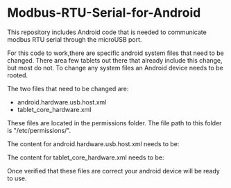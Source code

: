 # Modbus-RTU-Serial-for-Android
This repository includes Android code that is needed to communicate modbus RTU serial through the microUSB port. 

For this code to work,there are specific android system files that need to be changed. There area few tablets out 
there that already include this change, but most do not.  To change any system files an Android device needs to be rooted.

The two files that need to be changed are:
  - android.hardware.usb.host.xml
  - tablet_core_hardware.xml
  
These files are located in the permissions folder. The file path to this folder is  "/etc/permissions/". 
  
The content for android.hardware.usb.host.xml needs to be:

<permissions>
  <feature name=?android.hardware.usb.host?/>
  </permissions>
  
  
The content for tablet_core_hardware.xml needs to be:

<?xml version="1.0" encoding="utf-8"?>
<!-- Copyright (C) 2010 The Android Open Source Project

     Licensed under the Apache License, Version 2.0 (the "License");
     you may not use this file except in compliance with the License.
     You may obtain a copy of the License at

          http://www.apache.org/licenses/LICENSE-2.0

     Unless required by applicable law or agreed to in writing, software
     distributed under the License is distributed on an "AS IS" BASIS,
     WITHOUT WARRANTIES OR CONDITIONS OF ANY KIND, either express or implied.
     See the License for the specific language governing permissions and
     limitations under the License.
-->

<!-- These are the hardware components that all handheld devices
     must include. Devices with optional hardware must also include extra
     hardware files, per the comments below.

     Handheld devices include phones, mobile Internet devices (MIDs),
     Personal Media Players (PMPs), small tablets (7" or less), and similar
     devices.
-->
<permissions>
     <feature name="android.hardware.location" />
     <feature name="android.hardware.location.network" />
     <!--<feature name="android.hardware.sensor.compass" />-->
     <feature name="android.hardware.sensor.accelerometer" />
     <feature name="android.hardware.touchscreen" />
     <feature name="android.hardware.touchscreen.multitouch" />
     <feature name="android.hardware.touchscreen.multitouch.distinct" />
     <feature name="android.hardware.microphone" />
     <feature name="android.hardware.screen.portrait" />
     <feature name="android.hardware.screen.landscape" />
     <feature name="android.hardware.usb.host" />
     <feature name="android.software.app_widgets" />
     <feature name="android.software.home_screen" />
     <feature name="android.software.input_methods" />
     <!-- Feature to specify if the device supports adding device admins. -->
     <feature name="android.software.device_admin" />
     <!-- devices with GPS must include android.hardware.location.gps.xml -->
     <!-- devices with a rear-facing camera must include one of these as appropriate:
          android.hardware.camera.xml or
          android.hardware.camera.autofocus.xml or
          android.hardware.camera.autofocus-flash.xml -->
     <!-- devices with a front facing camera must include
          android.hardware.camera.front.xml -->
     <!-- devices with WiFi must also include android.hardware.wifi.xml -->
     <!-- devices with an ambient light sensor must also include
          android.hardware.sensor.light.xml -->
     <!-- devices with a proximity sensor must also include
          android.hardware.sensor.proximity.xml -->
     <!-- devices with a barometer must also include
          android.hardware.sensor.barometer.xml -->
     <!-- devices with a gyroscope must also include
          android.hardware.sensor.gyroscope.xml -->
     <!-- GSM phones must also include android.hardware.telephony.gsm.xml -->
     <!-- CDMA phones must also include android.hardware.telephony.cdma.xml -->
</permissions>




Once verified that these files are correct your android device will be ready to use. 



   
   
